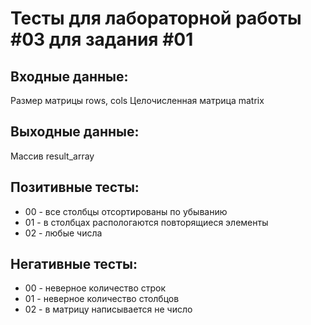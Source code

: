 # Тесты для лабораторной работы #03 для задания #01

## Входные данные:
Размер матрицы rows, cols
Целочисленная матрица matrix

## Выходные данные:
Массив result_array

## Позитивные тесты:
 - 00 - все столбцы отсортированы по убыванию
 - 01 - в столбцах распологаются повторящиеся элементы
 - 02 - любые числа

## Негативные тесты:
 - 00 - неверное количество строк
 - 01 - неверное количество столбцов
 - 02 - в матрицу написывается не число

